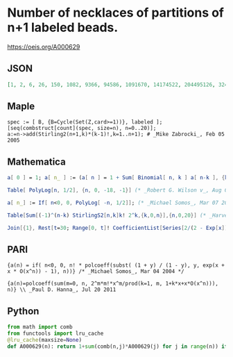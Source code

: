 # Number of necklaces of partitions of n\+1 labeled beads\.
https://oeis.org/A000629
## JSON
```JSON
[1, 2, 6, 26, 150, 1082, 9366, 94586, 1091670, 14174522, 204495126, 3245265146, 56183135190, 1053716696762, 21282685940886, 460566381955706, 10631309363962710, 260741534058271802, 6771069326513690646, 185603174638656822266, 5355375592488768406230]
```
## Maple
```Maple
spec := [ B, {B=Cycle(Set(Z,card>=1))}, labeled ]; [seq(combstruct[count](spec, size=n), n=0..20)];
a:=n->add(Stirling2(n+1,k)*(k-1)!,k=1..n+1); # _Mike Zabrocki_, Feb 05 2005
```
## Mathematica
```Mathematica
a[ 0 ] = 1; a[ n_ ] := (a[ n ] = 1 + Sum[ Binomial[ n, k ] a[ n-k ], {k, 1, n} ])
```
```Mathematica
Table[ PolyLog[n, 1/2], {n, 0, -18, -1}] (* _Robert G. Wilson v_, Aug 05 2010 *)
```
```Mathematica
a[ n_] := If[ n<0, 0, PolyLog[ -n, 1/2]]; (* _Michael Somos_, Mar 07 2011 *)
```
```Mathematica
Table[Sum[(-1)^(n-k) StirlingS2[n,k]k! 2^k,{k,0,n}],{n,0,20}] (* _Harvey P. Dale_, Oct 21 2011 *)
```
```Mathematica
Join[{1}, Rest[t=30; Range[0, t]! CoefficientList[Series[2/(2 - Exp[x]), {x, 0, t}], x]]] (* _Vincenzo Librandi_, Jan 02 2016 *)
```
## PARI
```PARI
{a(n) = if( n<0, 0, n! * polcoeff(subst( (1 + y) / (1 - y), y, exp(x + x * O(x^n)) - 1), n))} /* _Michael Somos_, Mar 04 2004 */
```
```PARI
{a(n)=polcoeff(sum(m=0, n, 2^m*m!*x^m/prod(k=1, m, 1+k*x+x*O(x^n))), n)} \\ _Paul D. Hanna_, Jul 20 2011
```
## Python
```Python
from math import comb
from functools import lru_cache
@lru_cache(maxsize=None)
def A000629(n): return 1+sum(comb(n,j)*A000629(j) for j in range(n)) if n else 1 # _Chai Wah Wu_, Sep 25 2023
```

